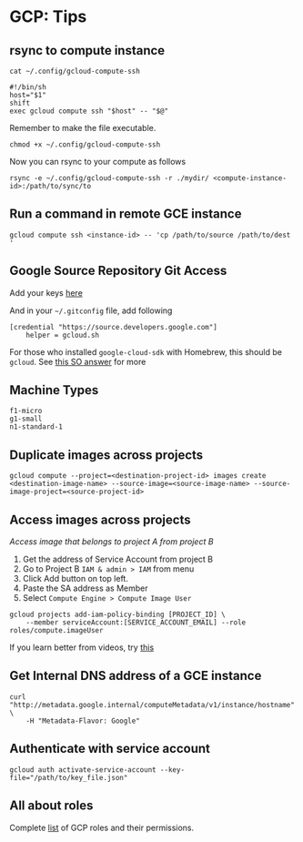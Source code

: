 # GCP: Tips

## rsync to compute instance

`cat ~/.config/gcloud-compute-ssh`

```
#!/bin/sh
host="$1"
shift
exec gcloud compute ssh "$host" -- "$@"
```

Remember to make the file executable.

`chmod +x ~/.config/gcloud-compute-ssh`

Now you can rsync to your compute as follows

```
rsync -e ~/.config/gcloud-compute-ssh -r ./mydir/ <compute-instance-id>:/path/to/sync/to
```

## Run a command in remote GCE instance

```
gcloud compute ssh <instance-id> -- 'cp /path/to/source /path/to/dest '
```

## Google Source Repository Git Access

Add your keys [here](https://source.cloud.google.com/user/ssh_keys)

And in your `~/.gitconfig` file, add following

```
[credential "https://source.developers.google.com"]
    helper = gcloud.sh
```

For those who installed `google-cloud-sdk` with Homebrew, this should be
`gcloud`. See [this SO answer](https://stackoverflow.com/a/39963874/118872) for
more

## Machine Types

```
f1-micro
g1-small
n1-standard-1
```

## Duplicate images across projects

```
gcloud compute --project=<destination-project-id> images create <destination-image-name> --source-image=<source-image-name> --source-image-project=<source-project-id>
```

## Access images across projects

*Access image that belongs to project A from project B*

1. Get the address of Service Account from project B
2. Go to Project B `IAM & admin > IAM` from menu
3. Click Add button on top left.
4. Paste the SA address as Member
5. Select `Compute Engine > Compute Image User`

```
gcloud projects add-iam-policy-binding [PROJECT_ID] \
    --member serviceAccount:[SERVICE_ACCOUNT_EMAIL] --role roles/compute.imageUser
```

If you learn better from videos, try [this](https://www.youtube.com/watch?v=lV39-BaOtg4)

## Get Internal DNS address of a GCE instance

```
curl "http://metadata.google.internal/computeMetadata/v1/instance/hostname" \
    -H "Metadata-Flavor: Google"
```

## Authenticate with service account

```
gcloud auth activate-service-account --key-file="/path/to/key_file.json"
```

## All about roles

Complete [list](https://cloud.google.com/iam/docs/understanding-roles) of GCP
roles and their permissions.
